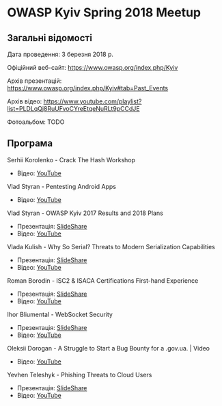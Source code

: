 # OWASP Kyiv Spring 2018 Meetup

## Загальні відомості

Дата проведення: 3 березня 2018 р.

Офіційний веб-сайт: https://www.owasp.org/index.php/Kyiv

Архів презентацій: https://www.owasp.org/index.php/Kyiv#tab=Past_Events

Архів відео: https://www.youtube.com/playlist?list=PLDLqQj8RuUFvoCYreEtqeNuRLt9pCCdJE

Фотоальбом: TODO

## Програма

Serhii Korolenko - Crack The Hash Workshop
- Відео: [YouTube](https://www.youtube.com/watch?v=YetkDs-wvTE)

Vlad Styran - Pentesting Android Apps
- Відео: [YouTube](https://www.youtube.com/watch?v=vih61eM3DsA)

Vlad Styran - OWASP Kyiv 2017 Results and 2018 Plans
- Презентація: [SlideShare](https://www.slideshare.net/owaspKyiv/vlad-styran-owasp-kyiv-2017-report-and-2018-plans)
- Відео: [YouTube](https://www.youtube.com/watch?v=iFRT5j5yPsY)

Vlada Kulish - Why So Serial? Threats to Modern Serialization Capabilities
- Презентація: [SlideShare](https://www.slideshare.net/owaspKyiv/vlada-kulish-why-so-serial)
- Відео: [YouTube](https://www.youtube.com/watch?v=QHRBQYSh-aU)

Roman Borodin - ISC2 & ISACA Certifications First-hand Experience
- Презентація: [SlideShare](https://www.slideshare.net/owaspKyiv/roman-borodin-isc2-isaca-certification-programs-firsthand-experience)
- Відео: [YouTube](https://www.youtube.com/watch?v=w9AA5DKTyKI)

Ihor Bliumental - WebSocket Security
- Презентація: [SlideShare](https://www.slideshare.net/owaspKyiv/ihor-bliumental-websockets)
- Відео: [YouTube](https://www.youtube.com/watch?v=ucy98JiE-nU)

Oleksii Dorogan - A Struggle to Start a Bug Bounty for a .gov.ua. | Video
- Відео: [YouTube](https://www.youtube.com/watch?v=pzanY97lcwY)

Yevhen Teleshyk - Phishing Threats to Cloud Users
- Презентація: [SlideShare](https://www.slideshare.net/owaspKyiv/yevhen-teleshyk-oauth-phishing)
- Відео: [YouTube](https://www.youtube.com/watch?v=zd4PIJSamJY)
